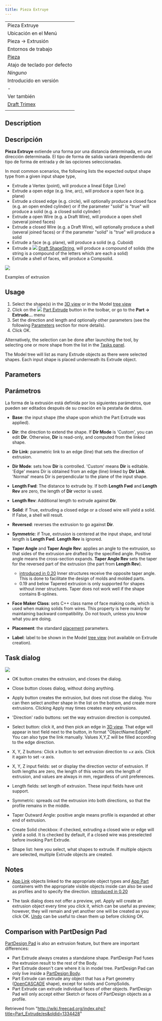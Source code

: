 ```yaml
---
title: Pieza Extruye
---
```

|  |
| --- |
| Pieza Extruye |
| Ubicación en el Menú |
| Pieza → Extrusión |
| Entornos de trabajo |
| [Pieza](/Part_Workbench/es "Part Workbench/es") |
| Atajo de teclado por defecto |
| *Ninguno* |
| Introducido en versión |
| - |
| Ver también |
| [Draft Trimex](/Draft_Trimex/es "Draft Trimex/es") |
|  |

## Description

## Descripción

**Pieza Extruye** extiende una forma por una distancia determinada, en una dirección determinada. El tipo de forma de salida variará dependiendo del tipo de forma de entrada y de las opciones seleccionadas.

In most common scenarios, the following lists the expected output shape type from a given input shape type,

* Extrude a Vertex (point), will produce a lineal Edge (Line)
* Extrude a open edge (e.g. line, arc), will produce a open face (e.g. plane)
* Extrude a closed edge (e.g. circle), will optionally produce a closed face (e.g. an open ended cylinder) or if the parameter "solid" is "true" will produce a solid (e.g. a closed solid cylinder)
* Extrude a open Wire (e.g. a Draft Wire), will produce a open shell (several joined faces)
* Extrude a closed Wire (e.g. a Draft Wire), will optionally produce a shell (several joined faces) or if the parameter "solid" is "true" will produce a solid
* Extrude a face (e.g. plane), will produce a solid (e.g. Cuboid)
* Extrude a ![](/images/Draft_ShapeString.svg) [Draft ShapeString](/Draft_ShapeString "Draft ShapeString"), will produce a compound of solids (the string is a compound of the letters which are each a solid)
* Extrude a shell of faces, will produce a Compsolid.

![](/images/Part_Extrude_demo.png)

Examples of extrusion

## Usage

1. Select the shape(s) in the [3D view](/3D_view "3D view") or in the Model [tree view](/Tree_view "Tree view")
2. Click on the ![](/images/Part_Extrude.svg) [Part Extrude](/Part_Extrude "Part Extrude") button in the toolbar, or go to the **Part → Extrude...** menu
3. Set the direction and length and optionally other parameters (see the following [Parameters](#Parameters) section for more details).
4. Click OK.

Alternatively, the selection can be done after launching the tool, by selecting one or more shape from the list in the [Tasks panel](/Task_panel "Task panel").

The Model tree will list as many Extrude objects as there were selected shapes. Each input shape is placed underneath its Extrude object.

## Parameters

## Parámetros

La forma de la extrusión está definida por los siguientes parámetros, que pueden ser editados después de su creación en la pestaña de datos.

* **Base**: the input shape (the shape upon which the Part Extrude was applied).

* **Dir**: the direction to extend the shape. If **Dir Mode** is 'Custom', you can edit **Dir**. Otherwise, **Dir** is read-only, and computed from the linked shape.

* **Dir Link**: parametric link to an edge (line) that sets the direction of extrusion.

* **Dir Mode**: sets how **Dir** is controlled. 'Custom' means **Dir** is editable. 'Edge' means Dir is obtained from an edge (line) linked by **Dir Link**. 'Normal' means Dir is perpendicular to the plane of the input shape.

* **Length Fwd**: The distance to extrude by. If both **Length Fwd** and **Length Rev** are zero, the length of **Dir** vector is used.

* **Length Rev**: Additional length to extrude against **Dir**.

* **Solid**: if True, extruding a closed edge or a closed wire will yield a solid. If False, a shell will result.

* **Reversed**: reverses the extrusion to go against **Dir**.

* **Symmetric**: if True, extrusion is centered at the input shape, and total length is **Length Fwd**. **Length Rev** is ignored.

* **Taper Angle** and **Taper Angle Rev**: applies an angle to the extrusion, so that sides of the extrusion are drafted by the specified angle. Positive angle means the cross-section expands. **Taper Angle Rev** sets the taper for the reversed part of the extrusion (the part from **Length Rev**).
  + [introduced in 0.20](/Release_notes_0.20 "Release notes 0.20") Inner structures receive the opposite taper angle. This is done to facilitate the design of molds and molded parts.
  + 0.19 and below Tapered extrusion is only supported for shapes without inner structures. Taper does not work well if the shape contains B-splines.

* **Face Maker Class**: sets C++ class name of face making code, which is used when making solids from wires. This property is here mainly for maintaining backward compatibility. Do not touch, unless you know what you are doing.

* **Placement**: the standard [placement](/Placement "Placement") parameters.

* **Label**: label to be shown in the Model [tree view](/Tree_view "Tree view") (not available on Extrude creation).

## Task dialog

![](/images/Part_Extrude_dialog.png)

* OK button creates the extrusion, and closes the dialog.

* Close button closes dialog, without doing anything.

* Apply button creates the extrusion, but does not close the dialog. You can then select another shape in the list on the bottom, and create more extrusions. Clicking Apply may times creates many extrusions.

* 'Direction' radio buttons: set the way extrusion direction is computed.

* Select button: click it, and then pick an edge in [3D view](/3D_view "3D view"). That edge will appear in text field next to the button, in format "ObjectName:EdgeN". You can also type the link manually. Values X,Y,Z will be filled according to the edge direction.

* X, Y, Z buttons: Click *x* button to set extrusion direction to +*x* axis. Click it again to set -*x* axis.

* X, Y, Z input fields: set or display the direction vector of extrusion. If both lengths are zero, the length of this vector sets the length of extrusion, and values are always in mm, regardless of unit preferences.

* Length fields: set length of extrusion. These input fields have unit support.

* Symmetric: spreads out the extrusion into both directions, so that the profile remains in the middle.

* Taper Outward Angle: positive angle means profile is expanded at other end of extrusion.

* Create Solid checkbox: if checked, extruding a closed wire or edge will yield a solid. It is checked by default, if a closed wire was preselected before invoking Part Extrude.

* Shape list: here you select, what shapes to extrude. If multiple objects are selected, multiple Extrude objects are created.

## Notes

* [App Link](/App_Link "App Link") objects linked to the appropriate object types and [App Part](/App_Part "App Part") containers with the appropriate visible objects inside can also be used as profiles and to specify the direction. [introduced in 0.20](/Release_notes_0.20 "Release notes 0.20")

* The task dialog does not offer a preview, yet. Apply will create an extrusion object every time you click it, which can be useful as preview; however, they will remain and yet another one will be created as you click OK. [Undo](/Std_Undo "Std Undo") can be useful to clean them up before clicking OK.

## Comparison with PartDesign Pad

[PartDesign Pad](/PartDesign_Pad "PartDesign Pad") is also an extrusion feature, but there are important differences:

* Part Extrude always creates a standalone shape. PartDesign Pad fuses the extrusion result to the rest of the Body.
* Part Extrude doesn't care where it is in model tree. PartDesign Pad can only live inside a [PartDesign Body](/PartDesign_Body "PartDesign Body").
* Part Extrude can extrude any object that has a Part geometry ([OpenCASCADE](/OpenCASCADE "OpenCASCADE") shape), except for solids and CompSolids.
* Part Extrude can extrude individual faces of other objects. PartDesign Pad will only accept either Sketch or faces of PartDesign objects as a profile.

Retrieved from "<http://wiki.freecad.org/index.php?title=Part_Extrude/es&oldid=1334428>"